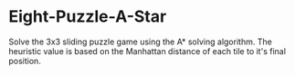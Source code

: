 # Eight-Puzzle-A-Star
Solve the 3x3 sliding puzzle game using the A* solving algorithm.
The heuristic value is based on the Manhattan distance of each tile to it's final position.